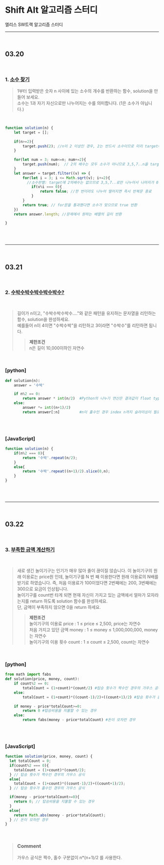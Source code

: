 # Shift Alt 알고리즘 스터디
엘리스 SW트랙 알고리즘 스터디

---
<br>

## 03.20

<br>  

### 1. [**소수 찾기**](https://school.programmers.co.kr/learn/courses/30/lessons/12921)  

> 1부터 입력받은 숫자 n 사이에 있는 소수의 개수를 반환하는 함수, solution을 만들어 보세요.  
소수는 1과 자기 자신으로만 나누어지는 수를 의미합니다. (1은 소수가 아닙니다.)  
  
<br>  

```JavaScript
function solution(n) {
    let target = [];
    
    if(n>=2){
        target.push(2); //n이 2 이상인 경우, 2는 반드시 소수이므로 미리 target에 push
    }
    
    for(let num = 3; num<=n; num+=2){
        target.push(num);  // 2의 배수는 모두 소수가 아니므로 3,5,7..n을 target에 push
    }
    let answer = target.filter((v) => {
        for(let i = 3; i <= Math.sqrt(v); i+=2){ 
          //소수판별: target에 2의배수는 없으므로 3,5,7..로만 나누어서 나머지가 0인지 판별
            if(v%i === 0){
                return false; //한 번이라도 나누어 떨어지면 즉시 반복문 종료
            }
        }
        return true; // for문을 통과했다면 소수가 맞으므로 true 반환
    })
    return answer.length; //문제에서 원하는 배열의 길이 반환
    
}
```
  
<br>
<br>

---
<br>  

## 03.21

<br>  

### 2. [**수박수박수박수박수박수?**](https://school.programmers.co.kr/learn/courses/30/lessons/12922?language=javascript)  
  
<br>  

> 길이가 n이고, "수박수박수박수...."와 같은 패턴을 유지하는 문자열을 리턴하는 함수, solution을 완성하세요.  
예를들어 n이 4이면 "수박수박"을 리턴하고 3이라면 "수박수"를 리턴하면 됩니다.  
>>   **제한조건**  
n은 길이 10,000이하인 자연수


  
<br>  

### [python]  

```Python
def solution(n):
    answer = '수박'

    if n%2 == 0:
        return answer * int(n/2)  #Python의 나누기 연산은 결과값이 float type으로 반환된다.
    else:
        answer *= int((n+1)/2)
        return answer[:n]         #n이 홀수인 경우 index n까지 슬라이싱이 필요하다.
    
```

<br> 

### [JavaScript]  

```JavaScript
function solution(n) {
    if(n%2 === 0){
        return '수박'.repeat(n/2);
    }
    else{
        return '수박'.repeat((n+1)/2).slice(0,n);
    }
}
```  
  
<br>
<br>

---
<br>  

## 03.22

<br>  

### 3. [**부족한 금액 계산하기**](https://school.programmers.co.kr/learn/courses/30/lessons/82612)  
  
<br>  

> 새로 생긴 놀이기구는 인기가 매우 많아 줄이 끊이질 않습니다. 이 놀이기구의 원래 이용료는 price원 인데, 놀이기구를 N 번 째 이용한다면 원래 이용료의 N배를 받기로 하였습니다. 즉, 처음 이용료가 100이었다면 2번째에는 200, 3번째에는 300으로 요금이 인상됩니다.  
놀이기구를 count번 타게 되면 현재 자신이 가지고 있는 금액에서 얼마가 모자라는지를 return 하도록 solution 함수를 완성하세요.  
단, 금액이 부족하지 않으면 0을 return 하세요.
>>   **제한조건**  
놀이기구의 이용료 price : 1 ≤ price ≤ 2,500, price는 자연수  
처음 가지고 있던 금액 money : 1 ≤ money ≤ 1,000,000,000, money는 자연수  
놀이기구의 이용 횟수 count : 1 ≤ count ≤ 2,500, count는 자연수


  
<br>  

### [python]  

```Python
from math import fabs
def solution(price, money, count):
    if count%2 == 0:
        totalCount = (1+count)*(count/2) #탑승 횟수가 짝수인 경우의 가우스 공식
    else:
        totalCount = (1+count)*((count-1)/2)+((count+1)/2) #탑승 횟수가 홀수인 경우의 가우스 공식
    
    if money - price*totalCount>=0:
        return 0 #탑승비용을 지불할 수 있는 경우
    else:
        return fabs(money - price*totalCount) #돈이 모자란 경우
    
```

<br> 

### [JavaScript]  

```JavaScript
function solution(price, money, count) {
  let totalCount = 0;
  if(count%2 === 0){
    totalCount = (1+count)*(count/2);
  } // 탑승 횟수가 짝수인 경우의 가우스 공식
  else{
    totalCount = (1+count)*((count-1)/2)+((count+1)/2);
  } // 탑승 횟수가 홀수인 경우의 가우스 공식

  if(money - price*totalCount>=0){
    return 0; // 탑승비용을 지불할 수 있는 경우
  }
  else{
    return Math.abs(money - price*totalCount);
  } // 돈이 모자란 경우
}
```  
<br> 

>### **Comment**  
>가우스 공식은 짝수, 홀수 구분없이 n*(n+1)/2 를 사용한다.